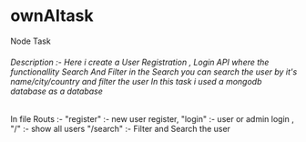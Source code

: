 # ownAItask
Node Task
<h6>Description :-
    Here i create a User Registration , Login  API
    where the functionallity 
      Search And Filter
            in the Search you can search the user by it's name/city/country and filter the user 
In this task i used a mongodb database as a database
</h6>

In file Routs :- 
"register" :- new user register,
"login" :- user or admin login ,
"/" :- show all users
"/search" :- Filter and Search the user

